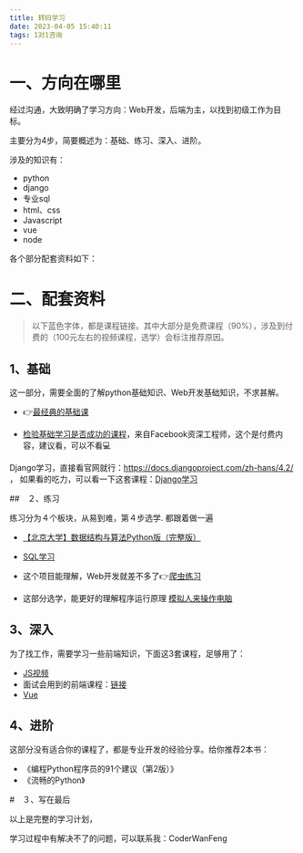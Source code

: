 ```yaml
---
title: 转码学习
date: 2023-04-05 15:40:11
tags: 1对1咨询
---
```




# 一、方向在哪里

经过沟通，大致明确了学习方向：Web开发，后端为主，以找到初级工作为目标。


主要分为4步，简要概述为：基础、练习、深入、进阶。

涉及的知识有：

- python
- django
- 专业sql
- html、css
- Javascript
- vue
- node

各个部分配套资料如下：

# 二、配套资料

> 以下蓝色字体，都是课程链接。其中大部分是免费课程（90%），涉及到付费的（100元左右的视频课程，选学）会标注推荐原因。

## 1、基础

这一部分，需要全面的了解python基础知识、Web开发基础知识，不求甚解。

- 👉[最经典的基础课](https://www.acfun.cn/v/ac20463077/?spm_id_from=333.337.search-card.all.click&vd_source=ca20bb8763fcb18660aa74d7a87234fa)

- [检验基础学习是否成功的课程](http://gk.link/a/10E3y)，来自Facebook资深工程师，这个是付费内容，建议看，可以不看💻

Django学习，直接看官网就行：https://docs.djangoproject.com/zh-hans/4.2/ ， 如果看的吃力，可以看一下这套课程：[Django学习](http://gk.link/a/10Wl1)

##　２、练习

练习分为４个板块，从易到难，第４步选学.
都跟着做一遍
- [【北京大学】数据结构与算法Python版（完整版）](https://www.bilibili.com/video/BV1VC4y1x7uv/?spm_id_from=333.337.search-card.all.click)

- [SQL学习](https://www.postgresql.org/)

- 这个项目能理解，Web开发就差不多了👉[爬虫练习](https://www.bilibili.com/video/BV1Yh411o7Sz/?spm_id_from=333.337.search-card.all.click&vd_source=ca20bb8763fcb18660aa74d7a87234fa)

- 这部分选学，能更好的理解程序运行原理 [模拟人来操作电脑](https://www.bilibili.com/video/BV1Z4411o7TA/?spm_id_from=333.337.search-card.all.click&vd_source=ca20bb8763fcb18660aa74d7a87234fa)

## 3、深入

为了找工作，需要学习一些前端知识，下面这3套课程，足够用了：

- [JS视频](https://www.bilibili.com/video/BV1Sy4y1C7ha)
- 面试会用到的前端课程：[链接](http://gk.link/a/118MR)
- [Vue](https://www.bilibili.com/video/BV1Zy4y1K7SH/?spm_id_from=333.337.search-card.all.click)


## 4、进阶

这部分没有适合你的课程了，都是专业开发的经验分享。给你推荐2本书：

- 《编程Python程序员的91个建议（第2版）》
- 《流畅的Python》

#　３、写在最后

以上是完整的学习计划，

学习过程中有解决不了的问题，可以联系我：CoderWanFeng